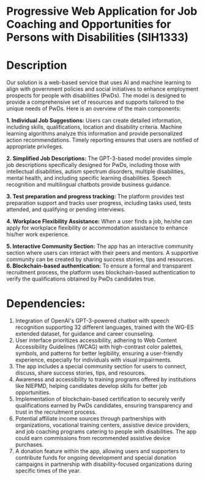 # Progressive Web Application for Job Coaching and Opportunities for Persons with Disabilities (SIH1333)

# Description
Our solution is a web-based service that uses AI and machine learning to align with government policies and social initiatives to enhance employment prospects for people with disabilities (PwDs). The model is designed to provide a comprehensive set of resources and supports tailored to the unique needs of PwDs. Here is an overview of the main components:

**1. Individual Job Suggestions:** Users can create detailed information, including skills, qualifications, location and disability criteria. Machine learning algorithms analyze this information and provide personalized action recommendations. Timely reporting ensures that users are notified of appropriate privileges.

**2. Simplified Job Descriptions:** The GPT-3-based model provides simple job descriptions specifically designed for PwDs, including those with intellectual disabilities, autism spectrum disorders, multiple disabilities, mental health, and including specific learning disabilities. Speech recognition and multilingual chatbots provide business guidance.

**3. Test preparation and progress tracking:** The platform provides test preparation support and tracks user progress, including tasks used, tests attended, and qualifying or pending interviews.

**4. Workplace Flexibility Assistance:** When a user finds a job, he/she can apply for workplace flexibility or accommodation assistance to enhance his/her work experience.

**5. Interactive Community Section:** The app has an interactive community section where users can interact with their peers and mentors. A supportive community can be created by sharing success stories, tips and resources.
**6. Blockchain-based authentication:** To ensure a formal and transparent recruitment process, the platform uses blockchain-based authentication to verify the qualifications obtained by PwDs candidates true.

# Dependencies:

1. Integration of OpenAI's GPT-3-powered chatbot with speech recognition supporting 32 different languages, trained with the WG-ES extended dataset, for guidance and career counseling.
2. User interface prioritizes accessibility, adhering to Web Content Accessibility Guidelines (WCAG) with high-contrast color palettes, symbols, and patterns for better legibility, ensuring a user-friendly experience, especially for individuals with visual impairments.
3. The app includes a special community section for users to connect, discuss, share success stories, tips, and resources.
4. Awareness and accessibility to training programs offered by institutions like NIEPMD, helping candidates develop skills for better job opportunities.
5. Implementation of blockchain-based certification to securely verify qualifications earned by PwDs candidates, ensuring transparency and trust in the recruitment process.
6. Potential affiliate income sources through partnerships with organizations, vocational training centers, assistive device providers, and job coaching programs catering to people with disabilities. The app could earn commissions from recommended assistive device purchases.
7. A donation feature within the app, allowing users and supporters to contribute funds for ongoing development and special donation campaigns in partnership with disability-focused organizations during specific times of the year.
